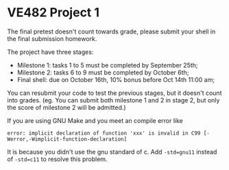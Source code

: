 # VE482 Project 1

The final pretest doesn't count towards grade, please submit your shell in the final submission homework.

The project have three stages:

+ Milestone 1: tasks 1 to 5 must be completed by September 25th;
+ Milestone 2: tasks 6 to 9 must be completed by October 6th;
+ Final shell: due on October 16th, 10% bonus before Oct 14th 11:00 am;

You can resubmit your code to test the previous stages, but it doesn't count into grades.
(eg. You can submit both milestone 1 and 2 in stage 2, but only the score of milestone 2 will be admitted.)

If you are using GNU Make and you meet an compile error like
```
error: implicit declaration of function 'xxx' is invalid in C99 [-Werror,-Wimplicit-function-declaration]
```
It is because you didn't use the gnu standard of c. Add `-std=gnu11` instead of `-std=c11` to resolve this problem.
